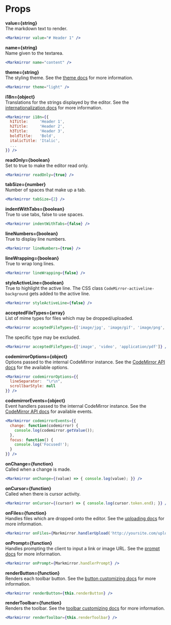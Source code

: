 Props
=====

**value={string}**  
The markdown text to render.

```jsx
<Markmirror value="# Header 1" />
```

**name={string}**  
Name given to the textarea.

```jsx
<Markmirror name="content" />
```

**theme={string}**  
The styling theme. See the [theme docs](docs/themes.md) for more information.

```jsx
<Markmirror theme="light" />
```

**i18n={object}**  
Translations for the strings displayed by the editor. See the [internationalization docs](docs/i18n.md) for more information.

```jsx
<Markmirror i18n={{
  h1Title:     'Header 1',
  h2Title:     'Header 2',
  h3Title:     'Header 3',
  boldTitle:   'Bold',
  italicTitle: 'Italic',
  ...
}} />
```


**readOnly={boolean}**  
Set to true to make the editor read only.

```jsx
<Markmirror readOnly={true} />
```

**tabSize={number}**  
Number of spaces that make up a tab.

```jsx
<Markmirror tabSize={2} />
```

**indentWithTabs={boolean}**  
True to use tabs, false to use spaces.

```jsx
<Markmirror indentWithTabs={false} />
```

**lineNumbers={boolean}**  
True to display line numbers.

```jsx
<Markmirror lineNumbers={true} />
```

**lineWrapping={boolean}**  
True to wrap long lines.

```jsx
<Markmirror lineWrapping={false} />
```

**styleActiveLine={boolean}**  
True to highlight the active line. The CSS class `CodeMirror-activeline-background` gets added to the active line.

```jsx
<Markmirror styleActiveLine={false} />
```

**acceptedFileTypes={array}**  
List of mime types for files which may be dropped/uploaded.

```jsx
<Markmirror acceptedFileTypes={['image/jpg', 'image/gif', 'image/png', 'video/mpg']} />
```

The specific type may be excluded.

```jsx
<Markmirror acceptedFileTypes={['image', 'video', 'application/pdf']} />
```


**codemirrorOptions={object}**  
Options passed to the internal CodeMirror instance. See the [CodeMirror API docs](https://codemirror.net/doc/manual.html#api) for the available options.

```jsx
<Markmirror codemirrorOptions={{
  lineSeparator:  "\r\n",
  scrollbarStyle: null
}} />
```

**codemirrorEvents={object}**  
Event handlers passed to the internal CodeMirror instance. See the [CodeMirror API docs](https://codemirror.net/doc/manual.html#events) for available events.

```jsx
<Markmirror codemirrorEvents={{
  change: function(codemirror) {
    console.log(codemirror.getValue());
  },
  focus: function() {
    console.log('Focused!');
  }
}} />
```

**onChange={function}**  
Called when a change is made.

```jsx
<Markmirror onChange={(value) => { console.log(value); }} />
```

**onCursor={function}**  
Called when there is cursor activity.

```jsx
<Markmirror onCursor={(cursor) => { console.log(cursor.token.end); }} />
```

**onFiles={function}**  
Handles files which are dropped onto the editor. See the [uploading docs](uploading.md) for more information.

```jsx
<Markmirror onFiles={Markmirror.handlerUpload('http://yoursite.com/upload')} />
```

**onPrompt={function}**  
Handles prompting the client to input a link or image URL. See the [prompt docs](prompt.md) for more information.

```jsx
<Markmirror onPrompt={Markmirror.handlerPrompt} />
```

**renderButton={function}**  
Renders each toolbar button. See the [button customizing docs](button.md) for more information.

```jsx
<Markmirror renderButton={this.renderButton} />
```

**renderToolbar={function}**  
Renders the toolbar. See the [toolbar customizing docs](toolbar.md) for more information.

```jsx
<Markmirror renderToolbar={this.renderToolbar} />
```
